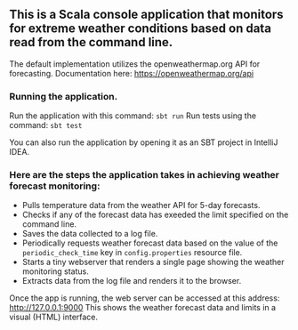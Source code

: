 ## This is a Scala console application that monitors for extreme weather conditions based on data read from the command line.

The default implementation utilizes the openweathermap.org API for forecasting. Documentation here: https://openweathermap.org/api

### Running the application.

Run the application with this command: `sbt run`
Run tests using the command: `sbt test`

You can also run the application by opening it as an SBT project in IntelliJ IDEA.

### Here are the steps the application takes in achieving weather forecast monitoring:

- Pulls temperature data from the weather API for 5-day forecasts.
- Checks if any of the forecast data has exeeded the limit specified on the command line.
- Saves the data collected to a log file.
- Periodically requests weather forecast data based on the value of the `periodic_check_time` key in `config.properties` resource file.
- Starts a tiny webserver that renders a single page showing the weather monitoring status.
- Extracts data from the log file and renders it to the browser.

Once the app is running, the web server can be accessed at this address: http://127.0.0.1:9000
This shows the weather forecast data and limits in a visual (HTML) interface.

